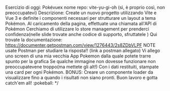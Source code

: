 Esercizio di oggi: Pokévuex
nome repo: vite-yu-gi-oh (sì, è proprio così, non preoccupatevi)
Descrizione:
Create un nuovo progetto utilizzando Vite e Vue 3 e definite i componenti necessari per strutturare un layout a tema Pokémon.
Al caricamento della pagina, effettuate una chiamata all'API di Pokémon
Cerchiamo di utilizzare lo store management per prenderci confidenza(nelle slide trovate anche codice di supporto, sfruttatele )
Qui trovate la documentazione: https://documenter.getpostman.com/view/1276443/2s8ZDbVLPF
NOTE
usate Postman per studiare la risposta!! (link a postman allegato)
Vi allego uno screen di una mia vecchia App Pokemon dalla quale potete trarre spunto per la grafica
Se qualche immagine non dovesse funzionare  non preoccupatevene troppo(ma mettete gli alt!)
Con i dati restituiti, stampate una card per ogni Pokémon.
BONUS: Creare un componente loader da visualizzare fino a quando i risultati non siano pronti.
Buon lavoro e gotta catch'em all! :pokeball:  */